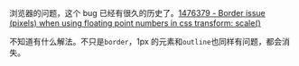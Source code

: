 浏览器的问题，这个 bug 已经有很久的历史了。[1476379 - Border issue (pixels) when using floating point numbers in css transform: scale()](https://bugzilla.mozilla.org/show_bug.cgi?id=1476379)

不知道有什么解法。不只是`border`，1px 的元素和`outline`也同样有问题，都会消失。
